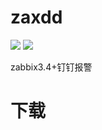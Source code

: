 # zaxdd
![](https://img.shields.io/badge/-Python3-green.svg)
![](https://img.shields.io/badge/-Zabbix3.4%2B-red.svg)

zabbix3.4+钉钉报警

# 下载

# 
